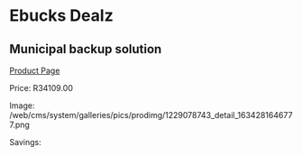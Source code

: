 
# Ebucks Dealz
## Municipal backup solution
[Product Page](https://www.ebucks.com/web/shop/productSelected.do?prodId=1229078743&catId=1179827370)

Price: R34109.00

Image: /web/cms/system/galleries/pics/prodimg/1229078743_detail_1634281646777.png

Savings: 


	